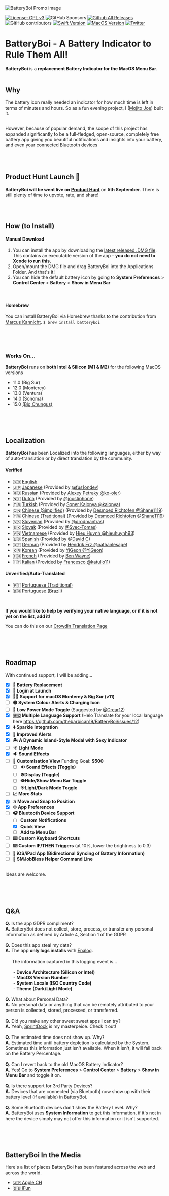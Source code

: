 
![BatteryBoi Promo image](https://pub-3d59231d7ecc43e7af32a82026f9e071.r2.dev/BatteryBoi%20Poster.jpg)

[![License: GPL v3](https://img.shields.io/badge/License-GPLv3-blue.svg)](https://www.gnu.org/licenses/gpl-3.0)
![GitHub Sponsors](https://img.shields.io/github/sponsors/thebarbican19)
[![Github All Releases](https://img.shields.io/github/downloads/thebarbican19/BatteryBoi/total.svg)]()
![GitHub contributors](https://img.shields.io/github/contributors/thebarbican19/BatteryBoi)
[![Swift Version](https://img.shields.io/badge/Swift-5.x-orange.svg)]()
[![MacOS Version](https://img.shields.io/badge/Supported%20Version-v11.0,%20v12.0,%20v13.0,%20v14.0+-orange)]()
[![Twitter](https://img.shields.io/badge/Follow%20BatteryBoiApp-black)](https://twitter.com/batteryboiapp)


# BatteryBoi - A Battery Indicator to Rule Them All!
**BatteryBoi** is a **replacement Battery Indicator for the MacOS Menu Bar**. <br><br>

## Why
The battery icon really needed an indicator for how much time is left in terms of minutes and hours. So as a fun evening project, I ([Mojito Joe](https://twitter.com/mistermeenr)) built it. 

<br>
However, because of popular demand, the scope of this project has expanded significantly to be a full-fledged, open-source, completely free battery app giving you beautiful notifications and insights into your battery, and even your connected Bluetooth devices<br><br><br>
<br>

## Product Hunt Launch 🚀
**BatteryBoi will be went live on [Product Hunt](https://www.producthunt.com/products/batteryboi)** on **5th September**. There is still plenty of time to upvote, rate, and share!  

<br><br>

## How (to Install)

#### Manual Download
1. You can install the app by downloading the [latest released .DMG file](https://github.com/thebarbican19/BatteryBoi/releases/). This contains an executable version of the app - **you do not need to Xcode to run this.**
2. Open/mount the DMG file and drag BatteryBoi into the Applications Folder. And that's it!
3. You can hide the default battery icon by going to **System Preferences** > **Control Center** > **Battery** > **Show in Menu Bar**
<br><br><br>

#### Homebrew
You can install BatteryBoi via Homebrew thanks to the contribution from [Marcus Kannicht](https://github.com/kannicht). `$ brew install batteryboi`

<br><br><br>

### Works On...
**BatteryBoi** runs on **both Intel & Silicon (M1 & M2)** for the following MacOS versions
- 11.0 (Big Sur)
- 12.0 (Monterey)
- 13.0 (Ventura)
- 14.0 (Sonoma)
- 15.0 [(Big Chungus)](https://twitter.com/mistermeenr/status/1643378900313964544?s=20)

<br><br><br>

## Localization
**BatteryBoi** has been Localized into the following languages, either by way of auto-translation or by direct translation by the community.

#### Verified
- 🇬🇧 [English](https://github.com/thebarbican19/BatteryBoi/tree/main/BatteryBoi/Other/Localization/en.lproj/LocalizableMain.strings)
- 🇯🇵 [Japanese](https://github.com/thebarbican19/BatteryBoi/tree/main/BatteryBoi/Other/Localization/ja.lproj/LocalizableMain.strings) (Provided by [@fus1ondev](https://github.com/fus1ondev))
- 🇷🇺 [Russian](https://github.com/thebarbican19/BatteryBoi/tree/main/BatteryBoi/Other/Localization/ru.lproj/LocalizableMain.strings) (Provided by [Alexey Petraky @ko-oler](https://github.com/ko-oler))
- 🇳🇱 [Dutch](https://github.com/thebarbican19/BatteryBoi/tree/main/BatteryBoi/Other/Localization/nl.lproj/LocalizableMain.strings) (Provided by [@joostiphone](https://github.com/joostiphone))
- 🇹🇷 [Turkish](https://github.com/thebarbican19/BatteryBoi/tree/main/BatteryBoi/Other/Localization/tr.lproj/LocalizableMain.strings) (Provided by [Soner Kalonya @kalonya](https://github.com/kalonya))
- 🇨🇳 [Chinese (Simplified)](https://github.com/thebarbican19/BatteryBoi/tree/main/BatteryBoi/Other/Localization/tr.lproj/LocalizableMain.strings) (Provided by [Desmoed Richtofen @Shane1119](https://github.com/Shane1119))
- 🇹🇼 [Chinese (Traditional)](https://github.com/thebarbican19/BatteryBoi/tree/main/BatteryBoi/Other/Localization/tr.lproj/LocalizableMain.strings) (Provided by [Desmoed Richtofen @Shane1119](https://github.com/Shane1119))
- 🇸🇰 [Slovenian](https://github.com/thebarbican19/BatteryBoi/tree/main/BatteryBoi/Other/Localization/tr.lproj/LocalizableMain.strings) (Provided by [@drodmantras](https://github.com/drodmantras))
- 🇸🇰 [Slovak](https://github.com/thebarbican19/BatteryBoi/tree/main/BatteryBoi/Other/Localization/tr.lproj/LocalizableMain.strings) (Provided by [@Svec-Tomas](https://github.com/Svec-Tomas))
- 🇻🇳 [Vietnamese](https://github.com/thebarbican19/BatteryBoi/tree/main/BatteryBoi/Other/Localization/vi.lproj/LocalizableMain.strings) (Provided by [Hieu Huynh @hieuhuynh93](https://github.com/hieuhuynh93))
- 🇪🇸 [Spanish](https://github.com/thebarbican19/BatteryBoi/tree/main/BatteryBoi/Other/Localization/es.lproj/LocalizableMain.strings) (Provided by [@David C](https://github.com/davidcafor))
- 🇩🇪 [German](https://github.com/thebarbican19/BatteryBoi/tree/main/BatteryBoi/Other/Localization/de.lproj/LocalizableMain.strings) (Provided by  [Hendrik Erz @nathanlesage](https://github.com/nathanlesage))
- 🇰🇷 [Korean](https://github.com/thebarbican19/BatteryBoi/tree/main/BatteryBoi/Other/Localization/ko.lproj/LocalizableMain.strings) (Provided by  [YiGeon @YiGeon](https://github.com/YiGeon))
- 🇫🇷 [French](https://github.com/thebarbican19/BatteryBoi/tree/main/BatteryBoi/Other/Localization/fr.lproj/LocalizableMain.strings) (Provided by  [Ben Wayne](https://github.com/))
- 🇮🇹 [Italian](https://github.com/thebarbican19/BatteryBoi/tree/main/BatteryBoi/Other/Localization/it.lproj/LocalizableMain.strings) (Provided by  [Francesco @katullo11](https://github.com/katullo11))



#### Unverified/Auto-Translated
- 🇵🇹 [Portuguese (Traditional)](https://github.com/thebarbican19/BatteryBoi/tree/main/BatteryBoi/Other/Localization/pt-PT.lproj/LocalizableMain.strings)
- 🇧🇷 [Portuguese (Brazil)](https://github.com/thebarbican19/BatteryBoi/tree/main/BatteryBoi/Other/Localization/pt-BR.lproj/LocalizableMain.strings)

<br>

**If you would like to help by verifying your native language, or if it is not yet on the list, add it!**

You can do this on our [Crowdin Translation Page](https://crowdin.com/project/batteryboi?already_accepted=16003147)




<br><br><br>
## Roadmap
With continued support, I will be adding...

- [X] **🔋 Battery Replacement**
- [x] **🚀 Login at Launch**
- [x] **👴🏻 Support for macOS Monterey & Big Sur (v11)**
- [ ] **🟡 System Colour Alerts & Charging Icon**
- [ ] **🪫 Low Power Mode Toggle** (Suggested by [@Crear12](https://github.com/Crear12))
- [x] **🇲🇽 Multiple Language Support** (Helo Translate for your local language here https://github.com/thebarbican19/BatteryBoi/issues/12)
- [x] **⬇️ Sparkle Integration**
- [x] **🚨 Improved Alerts**
- [x] **🏝️ A Dynamic Island-Style Modal with Sexy Indicator**
- [ ] **☀️ Light Mode**
- [x] **🔉 Sound Effects**
- [ ] **🎨 Customisation View** Funding Goal: **$500**
    - [ ] **🔉 Sound Effects (Toggle)**
    - [ ] **⚙️Display (Toggle)**
    - [ ] **👁️Hide/Show Menu Bar Toggle**
    - [ ] **☀️Light/Dark Mode Toggle**

- [ ] **📈 More Stats**
- [x] **↗️ Move and Snap to Position**
- [x] **⚙️ App Preferences**
- [ ] **🎧 Bluetooth Device Support**
    - [ ] **Custom Notifications**
    - [x] **Quick View**
    - [ ] **Add to Menu Bar**

- [ ] **⌨️ Custom Keyboard Shortcuts**
- [ ] **⌨️ Custom IF/THEN Triggers** (at 10%, lower the brightness to 0.3) 
- [ ] **📱 iOS/iPad App (Bidirectional Syncing of Battery Information)** 
- [ ] **🧳 SMJobBless Helper Command Line**

<br>Ideas are welcome. 

<br><br><br>

## Q&A
**Q.** Is the app GDPR compliment?<br>
**A.** BatteryBoi does not collect, store, process, or transfer any personal information as defined by Article 4, Section 1 of the GDPR
<br><br>
**Q.** Does this app steal my data? <br>
**A.** The app **only logs installs** with [Enalog](https://github.com/thebarbican19/EnalogSwift). <br><br>&ensp;&ensp;&ensp;The information captured in this logging event is... <br><br>&ensp;&ensp;&ensp; - **Device Architecture (Silicon or Intel)** <br>
&ensp;&ensp;&ensp; - **MacOS Version Number**<br>
&ensp;&ensp;&ensp; - **System Locale (ISO Country Code)** <br>
&ensp;&ensp;&ensp; - **Theme (Dark/Light Mode)**. 
<br><br>
**Q.** What about Personal Data? <br>
**A.** No personal data or anything that can be remotely attributed to your person is collected, stored, processed, or transferred. 
<br><br>
**Q.** Did you make any other sweet sweet apps I can try? <br>
**A.** Yeah, [SprintDock](https://sprintdock.app) is my masterpeice. Check it out!
<br><br>
**Q.** The estimated time does not show up. Why? <br>
**A.** Estimated time until battery depletion is calculated by the System. Sometimes this information just isn't available. When it isn't, it will fall back on the Battery Percentage. 
<br><br>
**Q.** Can I revert back to the old MacOS Battery Indicator?<br>
**A.** Yes! Go to **System Preferences** > **Control Center** > **Battery** > **Show in Menu Bar** and toggle it on. 
<br><br>
**Q.** Is there support for 3rd Party Devices?<br>
**A.** Devices that are connected (via Bluetooth) now show up with their battery level (if available) in BatteryBoi.
<br><br>
**Q.** Some Bluetooth devices don't show the Battery Level. Why?<br>
**A.** BatteryBoi uses **System Information** to get this information, if it's not in here the device simply may not offer this information or it isn't supported.

<br><br><br>

## BatteryBoi In the Media
Here's a list of places BatteryBoi has been featured across the web and across the world. 
- [🇯🇵 Apple CH](https://applech2.com/archives/20230831-batteryboi-for-macbook-battery.html)
- [🇩🇪 iFun](https://www.ifun.de/batteryboi-zeigt-die-restliche-akku-laufzeit-in-der-menueleiste-215907/)

<br><br><br>

